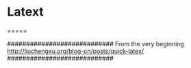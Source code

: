# Latext
=====


############################
From the very beginning
http://liuchengxu.org/blog-cn/posts/quick-latex/
############################
